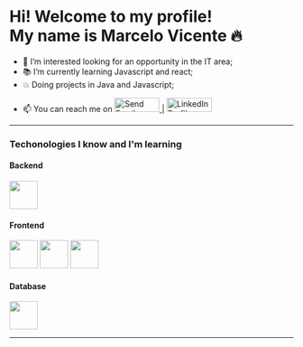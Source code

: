 <head>
    <link rel="stylesheet" href="https://cdn.jsdelivr.net/gh/devicons/devicon@v2.15.1/devicon.min.css">      
  </head>
  
<h1>
  Hi! Welcome to my  profile! <br>
  My name is Marcelo Vicente 🔥
</h1>

- 👀 I’m interested looking for an opportunity in the IT area;
- 📚 I’m currently learning Javascript and react;
- 💥 Doing projects in Java and Javascript;
<div>
  
- 📫 You can reach me on <a href="mailto:mvicente1997@gmail.com" target="_blank">
  <img height="25" width="80" src="https://img.shields.io/badge/Gmail-D14836?style=for-the-badge&logo=gmail&logoColor=white" alt="Send Email">
</a> | <a href="https://www.linkedin.com/in/omarcelovicente/" target="_blank">
  <img height="25" width="80" src="https://img.shields.io/badge/LinkedIn-0077B5?style=for-the-badge&logo=linkedin&logoColor=white" alt="LinkedIn Profile">
</a>
</div>
  
<div>
  <hr>
  <h3>Techonologies I know and I'm learning</h3>
  <h4> Backend </h4>
<img heigth="40" width="50" src="https://cdn.jsdelivr.net/gh/devicons/devicon/icons/java/java-plain-wordmark.svg" />

   <h4> Frontend </h4>    
<img heigth="40" width="50" src="https://cdn.jsdelivr.net/gh/devicons/devicon/icons/css3/css3-original.svg" />
<img heigth="40" width="50" src="https://cdn.jsdelivr.net/gh/devicons/devicon/icons/html5/html5-original-wordmark.svg" />
<img heigth="40" width="50" src="https://cdn.jsdelivr.net/gh/devicons/devicon/icons/javascript/javascript-original.svg" />

  <h4> Database </h4>  
  <img heigth="40" width="50" src="https://cdn.jsdelivr.net/gh/devicons/devicon/icons/mysql/mysql-original-wordmark.svg" />

  <hr>

  
</div>
